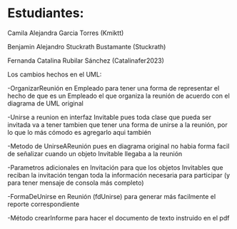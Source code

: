 # Estudiantes:


Camila Alejandra Garcia Torres (Kmiktt)

Benjamin Alejandro Stuckrath Bustamante (Stuckrath)

Fernanda Catalina Rubilar Sánchez (Catalinafer2023)

Los cambios hechos en el UML:

-OrganizarReunión en Empleado para tener una forma de representar el hecho de que es un Empleado el que organiza la reunión de acuerdo con el diagrama de UML original

-Unirse a reunion en interfaz Invitable pues toda clase que pueda ser invitada va a tener tambien que tener una forma de unirse a la reunión, por lo que lo más cómodo es agregarlo aqui también

-Metodo de UnirseAReunión pues en diagrama original no habia forma facil de señalizar cuando un objeto Invitable llegaba a la reunión

-Parametros adicionales en Invitación para que los objetos Invitables que reciban la invitación tengan toda la información necesaria para participar (y para tener mensaje de consola más completo)

-FormaDeUnirse en Reunión (fdUnirse) para generar más facilmente el reporte correspondiente

-Método crearInforme para hacer el documento de texto instruido en el pdf